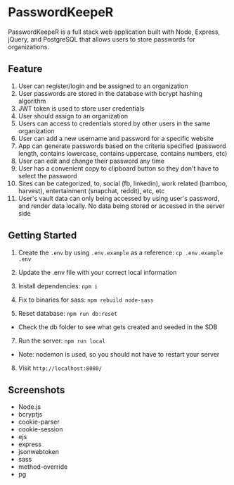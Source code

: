 # PasswordKeepeR

PasswordKeepeR is a full stack web application built with Node, Express, jQuery, and PostgreSQL that allows users to store passwords for organizations.

## Feature

1. User can register/login and be assigned to an organization
2. User passwords are stored in the database with bcrypt hashing algorithm
3. JWT token is used to store user credentials
4. User should assign to an organization
5. Users can access to credentials stored by other users in the same organization
6. User can add a new username and password for a specific website
7. App can generate passwords based on the criteria specified (password length, contains lowercase, contains uppercase, contains numbers, etc)
8. User can edit and change their password any time
9. User has a convenient copy to clipboard button so they don't have to select the password
10. Sites can be categorized, to, social (fb, linkedin), work related (bamboo, harvest), entertainment (snapchat, reddit), etc, etc
11. User's vault data can only being accessed by using user's password, and render data locally. No data being stored or accessed in the server side

## Getting Started

1. Create the `.env` by using `.env.example` as a reference: `cp .env.example .env`
2. Update the .env file with your correct local information

3. Install dependencies: `npm i`
4. Fix to binaries for sass: `npm rebuild node-sass`
5. Reset database: `npm run db:reset`

- Check the db folder to see what gets created and seeded in the SDB

7. Run the server: `npm run local`

- Note: nodemon is used, so you should not have to restart your server

8. Visit `http://localhost:8080/`

## Screenshots


- Node.js
- bcryptjs
- cookie-parser
- cookie-session
- ejs
- express
- jsonwebtoken
- sass
- method-override
- pg
